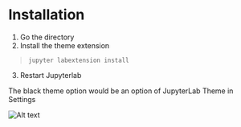 # Installation

1. Go the directory
2. Install the theme extension

> `jupyter labextension install`


3. Restart Jupyterlab 

The black theme option would be an option of JupyterLab Theme in Settings


![Alt text](./black-theme-example.png?raw=true "black-theme-example")
